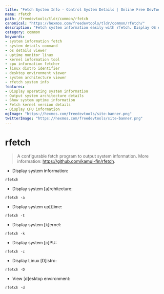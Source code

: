 ```yaml
---
title: "Fetch System Info - Control System Details | Online Free DevTools by Hexmos"
name: rfetch
path: /freedevtools/tldr/common/rfetch
canonical: "https://hexmos.com/freedevtools/tldr/common/rfetch/"
description: "Fetch system information easily with rfetch. Display OS details and system uptime using the command line. Free online tool, no registration required."
category: common
keywords:
- system information fetch
- system details command
- os details viewer
- uptime monitor linux
- kernel information tool
- cpu information fetcher
- linux distro identifier
- desktop environment viewer
- system architecture viewer
- rfetch system info
features:
- Display operating system information
- Output system architecture details
- Show system uptime information
- Fetch kernel version details
- Display CPU information
ogImage: "https://hexmos.com/freedevtools/site-banner.png"
twitterImage: "https://hexmos.com/freedevtools/site-banner.png"
---
```


# rfetch

> A configurable fetch program to output system information.
> More information: <https://github.com/kamui-fin/rfetch>.

- Display system information:

`rfetch`

- Display system [a]rchitecture:

`rfetch -a`

- Display system up[t]ime:

`rfetch -t`

- Display system [k]ernel:

`rfetch -k`

- Display system [c]PU:

`rfetch -c`

- Display Linux [D]istro:

`rfetch -D`

- View [d]esktop environment:

`rfetch -d`
